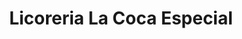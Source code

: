 ---
title: "Licoreria La Coca Especial"
url: /samaipata/licoreria-la-coca-especial/
shop: Spirituosen
---